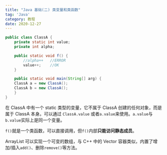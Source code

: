 ```yaml
---
title: "Java 基础(二) 类变量和类函数"
tag: 'Java'
category: 教程
date: 2020-12-27
---
```


```java
public class ClassA {
    private static int value;
    private int alpha;

    public static void f() {
        //alpha++   //ERROR
        value++;    //OK
    }

    public static void main(String[] arg) {
    ClassA a = new ClassA();
    ClassA b = new ClassA();
    }
}
```

在 ClassA 中有一个 static 类型的变量，它不属于 ClassA 创建的任何对象，而是属于 ClassA 本身。可以通过 `ClassA.value` 或者`a.value`来使用。`a.value`与`b.value`实际上是同一个变量。

`f()`就是一个类函数，可以直接调用，但`f()`内部**只能访问静态成员**。



ArrayList 可以实现一个可变的数组，与 C++ 中的 Vector 容器类似，内置了增加/插入`add()`、删除`remove()`等方法。

